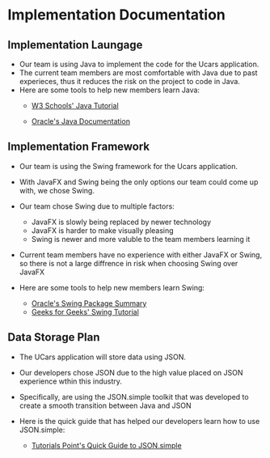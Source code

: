 # Implementation Documentation

## Implementation Laungage
- Our team is using Java to implement the code for the Ucars application.
- The current team members are most comfortable with Java due to past experieces, thus it reduces the risk on the project to code in Java.
- Here are some tools to help new members learn Java:
  - [W3 Schools' Java Tutorial]
    
    [W3 Schools' Java Tutorial]: <https://www.w3schools.com/java/>
    
  - [Oracle's Java Documentation]
    
    [Oracle's Java Documentation]: <https://docs.oracle.com/en/java/>
    
## Implementation Framework
- Our team is using the Swing framework for the Ucars application. 
- With JavaFX and Swing being the only options our team could come up with, we chose Swing.
- Our team chose Swing due to multiple factors:
  - JavaFX is slowly being replaced by newer technology 
  - JavaFX is harder to make visually pleasing
  - Swing is newer and more valuble to the team members learning it
- Current team members have no experience with either JavaFX or Swing, so there is not a large diffrence in risk when choosing Swing over JavaFX
-  Here are some tools to help new members learn Swing:
    - [Oracle's Swing Package Summary]
    
    [Oracle's Swing Package Summary]: <https://docs.oracle.com/javase%2F7%2Fdocs%2Fapi%2F%2F/javax/swing/package-summary.html>
    
    - [Geeks for Geeks' Swing Tutorial]
    
    [Geeks for Geeks' Swing Tutorial]: <https://www.geeksforgeeks.org/introduction-to-java-swing/>
## Data Storage Plan
- The UCars application will store data using JSON.
- Our developers chose JSON due to the high value placed on JSON experience wthin this industry.
- Specifically, are using the JSON.simple toolkit that was developed to create a smooth transition between Java and JSON
- Here is the quick guide that has helped our developers learn how to use JSON.simple:
    - [Tutorials Point's Quick Guide to JSON.simple]

  [Tutorials Point's Quick Guide to JSON.simple]: <https://www.tutorialspoint.com/json_simple/json_simple_quick_guide.htm>

